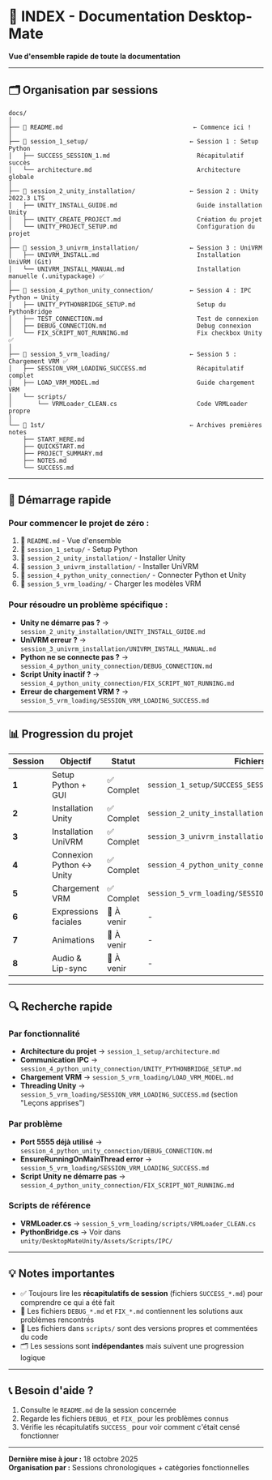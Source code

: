 # 📑 INDEX - Documentation Desktop-Mate

**Vue d'ensemble rapide de toute la documentation**

---

## 🗂️ Organisation par sessions

```
docs/
│
├── 📄 README.md                                    ← Commence ici !
│
├── 📁 session_1_setup/                            ← Session 1 : Setup Python
│   ├── SUCCESS_SESSION_1.md                        Récapitulatif succès
│   └── architecture.md                             Architecture globale
│
├── 📁 session_2_unity_installation/               ← Session 2 : Unity 2022.3 LTS
│   ├── UNITY_INSTALL_GUIDE.md                      Guide installation Unity
│   ├── UNITY_CREATE_PROJECT.md                     Création du projet
│   └── UNITY_PROJECT_SETUP.md                      Configuration du projet
│
├── 📁 session_3_univrm_installation/              ← Session 3 : UniVRM
│   ├── UNIVRM_INSTALL.md                           Installation UniVRM (Git)
│   └── UNIVRM_INSTALL_MANUAL.md                    Installation manuelle (.unitypackage) ✅
│
├── 📁 session_4_python_unity_connection/          ← Session 4 : IPC Python ↔ Unity
│   ├── UNITY_PYTHONBRIDGE_SETUP.md                 Setup du PythonBridge
│   ├── TEST_CONNECTION.md                          Test de connexion
│   ├── DEBUG_CONNECTION.md                         Debug connexion
│   └── FIX_SCRIPT_NOT_RUNNING.md                   Fix checkbox Unity ✅
│
├── 📁 session_5_vrm_loading/                      ← Session 5 : Chargement VRM ✅
│   ├── SESSION_VRM_LOADING_SUCCESS.md              Récapitulatif complet
│   ├── LOAD_VRM_MODEL.md                           Guide chargement VRM
│   └── scripts/
│       └── VRMLoader_CLEAN.cs                      Code VRMLoader propre
│
└── 📁 1st/                                        ← Archives premières notes
    ├── START_HERE.md
    ├── QUICKSTART.md
    ├── PROJECT_SUMMARY.md
    ├── NOTES.md
    └── SUCCESS.md

```

---

## 🚀 Démarrage rapide

### Pour commencer le projet de zéro :
1. 📖 `README.md` - Vue d'ensemble
2. 📁 `session_1_setup/` - Setup Python
3. 📁 `session_2_unity_installation/` - Installer Unity
4. 📁 `session_3_univrm_installation/` - Installer UniVRM
5. 📁 `session_4_python_unity_connection/` - Connecter Python et Unity
6. 📁 `session_5_vrm_loading/` - Charger les modèles VRM

### Pour résoudre un problème spécifique :
- **Unity ne démarre pas ?** → `session_2_unity_installation/UNITY_INSTALL_GUIDE.md`
- **UniVRM erreur ?** → `session_3_univrm_installation/UNIVRM_INSTALL_MANUAL.md`
- **Python ne se connecte pas ?** → `session_4_python_unity_connection/DEBUG_CONNECTION.md`
- **Script Unity inactif ?** → `session_4_python_unity_connection/FIX_SCRIPT_NOT_RUNNING.md`
- **Erreur de chargement VRM ?** → `session_5_vrm_loading/SESSION_VRM_LOADING_SUCCESS.md`

---

## 📊 Progression du projet

| Session | Objectif | Statut | Fichiers clés |
|---------|----------|--------|---------------|
| **1** | Setup Python + GUI | ✅ Complet | `session_1_setup/SUCCESS_SESSION_1.md` |
| **2** | Installation Unity | ✅ Complet | `session_2_unity_installation/` |
| **3** | Installation UniVRM | ✅ Complet | `session_3_univrm_installation/UNIVRM_INSTALL_MANUAL.md` |
| **4** | Connexion Python ↔ Unity | ✅ Complet | `session_4_python_unity_connection/` |
| **5** | Chargement VRM | ✅ Complet | `session_5_vrm_loading/SESSION_VRM_LOADING_SUCCESS.md` |
| **6** | Expressions faciales | 🚧 À venir | - |
| **7** | Animations | 🚧 À venir | - |
| **8** | Audio & Lip-sync | 🚧 À venir | - |

---

## 🔍 Recherche rapide

### Par fonctionnalité
- **Architecture du projet** → `session_1_setup/architecture.md`
- **Communication IPC** → `session_4_python_unity_connection/UNITY_PYTHONBRIDGE_SETUP.md`
- **Chargement VRM** → `session_5_vrm_loading/LOAD_VRM_MODEL.md`
- **Threading Unity** → `session_5_vrm_loading/SESSION_VRM_LOADING_SUCCESS.md` (section "Leçons apprises")

### Par problème
- **Port 5555 déjà utilisé** → `session_4_python_unity_connection/DEBUG_CONNECTION.md`
- **EnsureRunningOnMainThread error** → `session_5_vrm_loading/SESSION_VRM_LOADING_SUCCESS.md`
- **Script Unity ne démarre pas** → `session_4_python_unity_connection/FIX_SCRIPT_NOT_RUNNING.md`

### Scripts de référence
- **VRMLoader.cs** → `session_5_vrm_loading/scripts/VRMLoader_CLEAN.cs`
- **PythonBridge.cs** → Voir dans `unity/DesktopMateUnity/Assets/Scripts/IPC/`

---

## 💡 Notes importantes

- ✅ Toujours lire les **récapitulatifs de session** (fichiers `SUCCESS_*.md`) pour comprendre ce qui a été fait
- 🐛 Les fichiers `DEBUG_*.md` et `FIX_*.md` contiennent les solutions aux problèmes rencontrés
- 📝 Les fichiers dans `scripts/` sont des versions propres et commentées du code
- 🗂️ Les sessions sont **indépendantes** mais suivent une progression logique

---

## 📞 Besoin d'aide ?

1. Consulte le `README.md` de la session concernée
2. Regarde les fichiers `DEBUG_` et `FIX_` pour les problèmes connus
3. Vérifie les récapitulatifs `SUCCESS_` pour voir comment c'était censé fonctionner

---

**Dernière mise à jour :** 18 octobre 2025  
**Organisation par :** Sessions chronologiques + catégories fonctionnelles
